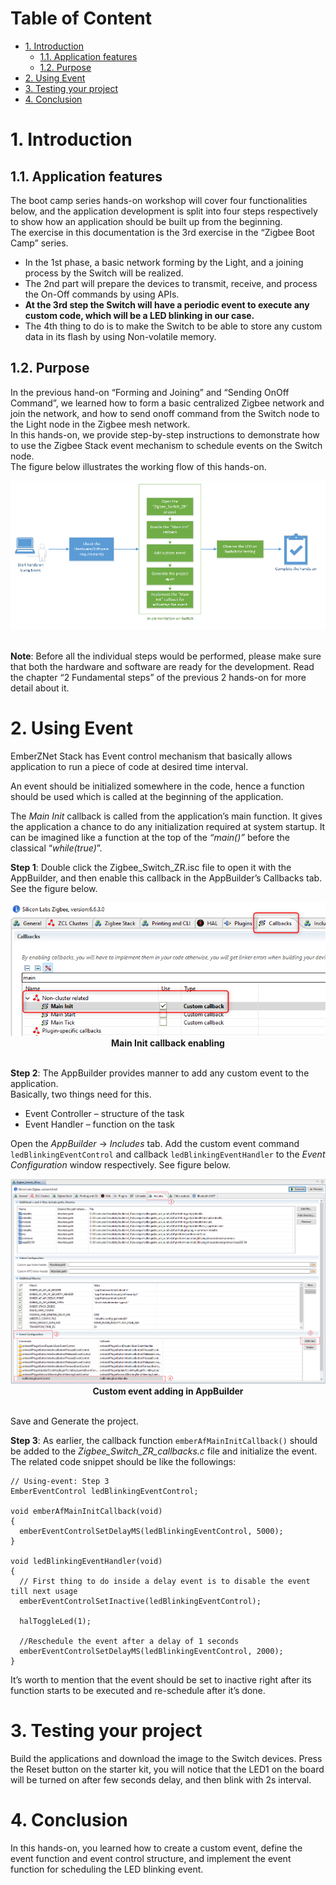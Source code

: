 # Table of Content
- [1. Introduction](#1-introduction)
    - [1.1. Application features](#11-application-features)
    - [1.2. Purpose](#12-purpose)
- [2. Using Event](#2-using-event)
- [3. Testing your project](#3-testing-your-project)
- [4. Conclusion](#4-conclusion)

# 1. Introduction

## 1.1. Application features
The boot camp series hands-on workshop will cover four functionalities below, and the application development is split into four steps respectively to show how an application should be built up from the beginning.  
The exercise in this documentation is the 3rd exercise in the “Zigbee Boot Camp” series.  
-   In the 1st phase, a basic network forming by the Light, and a joining process by the Switch will be realized.  
-   The 2nd part will prepare the devices to transmit, receive, and process the On-Off commands by using APIs.  
-   **At the 3rd step the Switch will have a periodic event to execute any custom code, which will be a LED blinking in our case.**  
-   The 4th thing to do is to make the Switch to be able to store any custom data in its flash by using Non-volatile memory.  

## 1.2. Purpose
In the previous hand-on “Forming and Joining” and “Sending OnOff Command”, we learned how to form a basic centralized Zigbee network and join the network, and how to send onoff command from the Switch node to the Light node in the Zigbee mesh network.  
In this hands-on, we provide step-by-step instructions to demonstrate how to use the Zigbee Stack event mechanism to schedule events on the Switch node.  
The figure below illustrates the working flow of this hands-on.  

<div align="center">
  <img src="https://github.com/MarkDing/IoT-Developer-Boot-Camp-Wiki/blob/master/zigbee/images/using_event_working_flow.png">  
</div>  
</br>  

**Note**:
Before all the individual steps would be performed, please make sure that both the hardware and software are ready for the development. Read the chapter “2 Fundamental steps” of the previous 2 hands-on for more detail about it.  

# 2. Using Event
EmberZNet Stack has Event control mechanism that basically allows application to run a piece of code at desired time interval.  

An event should be initialized somewhere in the code, hence a function should be used which is called at the beginning of the application.  

The *Main Init* callback is called from the application’s main function. It gives the application a chance to do any initialization required at system startup. It can be imagined like a function at the top of the *“main()”* before the classical “*while(true)*”.  

**Step 1**:
Double click the Zigbee_Switch_ZR.isc file to open it with the AppBuilder, and then enable this callback in the AppBuilder’s Callbacks tab. See the figure below.  

<div align="center">
  <img src="https://github.com/MarkDing/IoT-Developer-Boot-Camp-Wiki/blob/master/zigbee/images/main_init_enableing.png">  
</div>  
<div align="center">
  <b>Main Init callback enabling</b>
</div>  
</br>  

**Step 2**:
The AppBuilder provides manner to add any custom event to the application.  
Basically, two things need for this.  
-   Event Controller – structure of the task  
-   Event Handler – function on the task  

Open the *AppBuilder* -> *Includes* tab. Add the custom event command ```ledBlinkingEventControl``` and callback ```ledBlinkingEventHandler``` to the *Event Configuration* window respectively. See figure below.  
<div align="center">
  <img src="https://github.com/MarkDing/IoT-Developer-Boot-Camp-Wiki/blob/master/zigbee/images/custom_event_adding_in_AppBuilder.png">  
</div>  
<div align="center">
  <b>Custom event adding in AppBuilder</b>
</div>  
</br>  

Save and Generate the project.  

**Step 3**:
As earlier, the callback function ```emberAfMainInitCallback()``` should be added to the *Zigbee_Switch_ZR_callbacks.c* file and initialize the event.  
The related code snippet should be like the followings:  

```
// Using-event: Step 3
EmberEventControl ledBlinkingEventControl;

void emberAfMainInitCallback(void)
{
  emberEventControlSetDelayMS(ledBlinkingEventControl, 5000);
}

void ledBlinkingEventHandler(void)
{
  // First thing to do inside a delay event is to disable the event till next usage
  emberEventControlSetInactive(ledBlinkingEventControl);

  halToggleLed(1);

  //Reschedule the event after a delay of 1 seconds
  emberEventControlSetDelayMS(ledBlinkingEventControl, 2000);
}
```

It’s worth to mention that the event should be set to inactive right after its function starts to be executed and re-schedule after it’s done.  

# 3. Testing your project
Build the applications and download the image to the Switch devices. Press the Reset button on the starter kit, you will notice that the LED1 on the board will be turned on after few seconds delay, and then blink with 2s interval.  

# 4. Conclusion
In this hands-on, you learned how to create a custom event, define the event function and event control structure, and implement the event function for scheduling the LED blinking event.  
